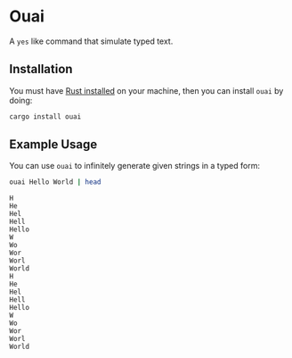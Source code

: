 # Ouai

A `yes` like command that simulate typed text.

## Installation

You must have [Rust installed](https://www.rust-lang.org/tools/install) on your machine,
then you can install `ouai` by doing:

```bash
cargo install ouai
```

## Example Usage

You can use `ouai` to infinitely generate given strings in a typed form:

```bash
ouai Hello World | head
```

```text
H
He
Hel
Hell
Hello
W
Wo
Wor
Worl
World
H
He
Hel
Hell
Hello
W
Wo
Wor
Worl
World
```

